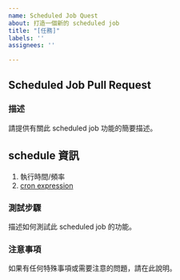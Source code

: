 ```yaml
---
name: Scheduled Job Quest
about: 打造一個新的 scheduled job
title: "[任務]"
labels: ''
assignees: ''

---
```


## Scheduled Job Pull Request

### 描述
請提供有關此 scheduled job 功能的簡要描述。

## schedule 資訊
1. 執行時間/頻率
2. [cron expression](https://docs.oracle.com/cd/E12058_01/doc/doc.1014/e12030/cron_expressions.htm)

### 測試步驟
描述如何測試此 scheduled job 的功能。

### 注意事項
如果有任何特殊事項或需要注意的問題，請在此說明。

